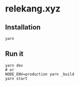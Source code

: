 # relekang.xyz

## Installation

```shell
yarn
```

## Run it
```shell
yarn dev
# or
NODE_ENV=production yarn _build
yarn start
```
